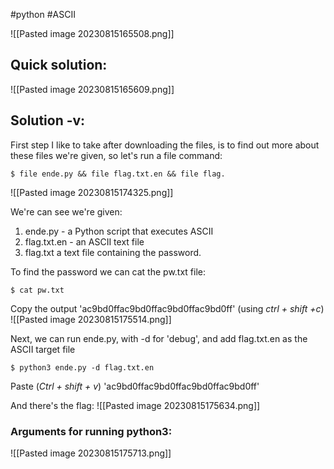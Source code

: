 #python #ASCII 

![[Pasted image 20230815165508.png]]

## Quick solution:
![[Pasted image 20230815165609.png]]

## Solution -v:
First step I like to take after downloading the files, is to find out more about these files we're given, so let's run a file command:
	
	$ file ende.py && file flag.txt.en && file flag.
 
![[Pasted image 20230815174325.png]]


We're can see we're given: 
1. ende.py - a Python script that executes ASCII
2. flag.txt.en - an ASCII text file
3. flag.txt a text file containing the password.


To find the password we can cat the pw.txt file:

	$ cat pw.txt
	
Copy the output 'ac9bd0ffac9bd0ffac9bd0ffac9bd0ff' (using *ctrl + shift +c*)
![[Pasted image 20230815175514.png]]


Next, we can run ende.py, with -d for 'debug', and add flag.txt.en as the ASCII target file 

	$ python3 ende.py -d flag.txt.en


Paste (*Ctrl + shift + v*) 'ac9bd0ffac9bd0ffac9bd0ffac9bd0ff'

And there's the flag:
![[Pasted image 20230815175634.png]]


### Arguments for running python3:
![[Pasted image 20230815175713.png]]

